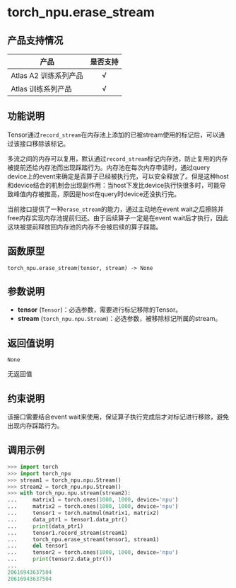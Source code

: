 # torch_npu.erase_stream
## 产品支持情况

| 产品                                                         | 是否支持 |
| ------------------------------------------------------------ | :------: |
| <term>Atlas A2 训练系列产品</term>  | √   |
| <term>Atlas 训练系列产品</term>                                       |    √     |

 
## 功能说明

Tensor通过`record_stream`在内存池上添加的已被stream使用的标记后，可以通过该接口移除该标记。

多流之间的内存可以复用，默认通过`record_stream`标记内存池，防止复用的内存被提前还给内存池而出现踩踏行为。内存池在每次内存申请时，通过query device上的event来确定是否算子已经被执行完，可以安全释放了。但是这种host和device结合的机制会出现副作用：当host下发比device执行快很多时，可能导致峰值内存被推高，原因是host在query时device还没执行完。

当前接口提供了一种`erase_stream`的能力，通过主动地在event wait之后擦除并free内存实现内存池提前归还。由于后续算子一定是在event wait后才执行，因此这块被提前释放回内存池的内存不会被后续的算子踩踏。

## 函数原型

```
torch_npu.erase_stream(tensor, stream) -> None
```

## 参数说明

- **tensor** (`Tensor`)：必选参数，需要进行标记移除的Tensor。
- **stream** (`torch_npu.npu.Stream`)：必选参数，被移除标记所属的stream。

## 返回值说明
`None`

无返回值

## 约束说明

该接口需要结合event wait来使用，保证算子执行完成后才对标记进行移除，避免出现内存踩踏行为。

## 调用示例


```python
>>> import torch
>>> import torch_npu
>>> stream1 = torch_npu.npu.Stream()
>>> stream2 = torch_npu.npu.Stream()
>>> with torch_npu.npu.stream(stream2):
...     matrix1 = torch.ones(1000, 1000, device='npu')
...     matrix2 = torch.ones(1000, 1000, device='npu')
...     tensor1 = torch.matmul(matrix1, matrix2)
...     data_ptr1 = tensor1.data_ptr()
...     print(data_ptr1)
...     tensor1.record_stream(stream1)
...     torch_npu.erase_stream(tensor1, stream1)
...     del tensor1
...     tensor2 = torch.ones(1000, 1000, device='npu')
...     print(tensor2.data_ptr())
...
20616943637504
20616943637504
```
